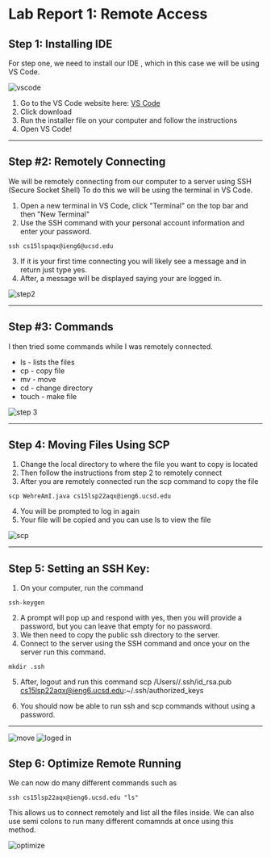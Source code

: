 # Lab Report 1: Remote Access 


## Step 1: Installing IDE
For step one, we need to install our IDE , which in this case we will be using VS Code. 

![vscode](https://user-images.githubusercontent.com/103216296/162666060-451f410a-b47f-41da-b249-86c1e9fa429d.png)

1. Go to the VS Code website here: [VS Code](https://code.visualstudio.com)
2. Click download
3. Run the installer file on your computer and follow the instructions
4. Open VS Code!

---

## Step #2: Remotely Connecting
We will be remotely connecting from our computer to a server using SSH (Secure Socket Shell) To do this we will be using the terminal in VS Code. 

1. Open a new terminal in VS Code, click "Terminal" on the top bar and then "New Terminal" 
2. Use the SSH command with your personal account information and enter your password.
```
ssh cs15lspaqx@ieng6@ucsd.edu
```
3. If it is your first time connecting you will likely see a message and in return just type yes.
4. After, a message will be displayed saying your are logged in.


![step2](https://user-images.githubusercontent.com/103216296/162666119-b5bca7c9-e97f-4bb4-9071-fdcb3ac7f0db.png)

---
## Step #3: Commands 
I then tried some commands while I was remotely connected.

* ls - lists the files
* cp - copy file
* mv - move
* cd - change directory
* touch - make file

![step 3](https://user-images.githubusercontent.com/103216296/162666192-a594bafc-e6db-4ffc-b98f-afa241b49123.png)

---
## Step 4: Moving Files Using SCP
1. Change the local directory to where the file you want to copy is located
2. Then follow the instructions from step 2 to remotely connect
3. After you are remotely connected run the scp command to copy the file
```
scp WehreAmI.java cs15lsp22aqx@ieng6.ucsd.edu
```
4. You will be prompted to log in again 
5. Your file will be copied and you can use ls to view the file


![scp](https://user-images.githubusercontent.com/103216296/162666247-517aceb1-4a3a-4e7e-b6ef-1cd07670960b.png)

---
## Step 5: Setting an SSH Key:
1. On your computer, run the command 
```
ssh-keygen
```
2. A prompt will pop up and respond with yes, then you will provide a password, but you can leave that empty for no password. 
3. We then need to copy the public ssh directory to the server.
4. Connect to the server using the SSH command and once your on the server run this command.
```
mkdir .ssh
```
5. After, logout and run this command scp /Users/<user-name>/.ssh/id_rsa.pub
cs15lsp22aqx@ieng6.ucsd.edu:~/.ssh/authorized_keys

6. You should now be able to run ssh and scp commands without using a password.
---

![move](https://user-images.githubusercontent.com/103216296/162666322-2de8433b-0b9f-44b2-93af-564db48585bb.png)
![loged in](https://user-images.githubusercontent.com/103216296/162666331-fefa9bdc-b99d-4ac3-9b6b-7eaae5beb350.png)

  
## Step 6: Optimize Remote Running
We can now do many different commands such as 
```
ssh cs15lsp22aqx@ieng6.ucsd.edu "ls"
```
This allows us to connect remotely and list all the files inside. We can also use semi colons to run many different comamnds at once using this method. 

  ![optimize](https://user-images.githubusercontent.com/103216296/162666373-87d59694-d3b8-4df1-adc7-a62e8711e200.png)

